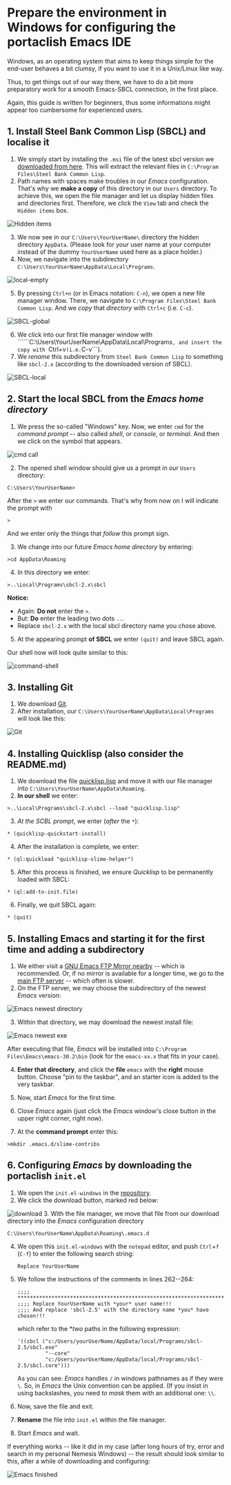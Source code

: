 # Prepare the environment in Windows for configuring the portaclish Emacs IDE

Windows, as an operating system that aims to keep things simple for the end-user
behaves a bit clumsy, if you want to use it in a Unix/Linux like way.

Thus, to get things out of our way there, we have to do a bit more preparatory
work for a smooth Emacs-SBCL connection, in the first place.

Again, this guide is written for beginners, thus some informations might appear
too cumbersome for experienced users.

## 1. Install Steel Bank Common Lisp (SBCL) and localise it

1. We simply start by installing the ```.msi``` file of the latest sbcl version we
   [downloaded from here](https://sourceforge.net/projects/sbcl/files/sbcl). 
   This will extract the relevant files in 
   ```C:\Program Files\Steel Bank Common Lisp```. 
2. Path names with spaces make troubles in our *Emacs* configuration.  That's why we
   **make a copy** of this directory in our ```Users``` directory.
   To achieve this, we open the file manager and let us display hidden files
   and directories first.  Therefore, we click the ```View``` tab and check the
   ```Hidden items``` box.
   
![Hidden items](view-hidden-items)
   
3. We now see in our ```C:\Users\YourUserName\``` directory the hidden directory
   ```AppData```.  (Please  look for *your* user name at your computer instead
   of the dummy ```YourUserName``` used here as a place holder.)
4. Now, we navigate into the subdirectory
   ```C:\Users\YourUserName\AppData\Local\Programs```. 
   
![local-empty](sbcl-local-programs-empty.png)
   
5. By pressing ```Ctrl+n``` (or in Emacs notation: ```C-n```), we open a new
   file manager window. There, we navigate to ```C:\Program Files\Steel Bank
   Common Lisp```. And we *copy* that *directory* with ```Ctrl+c```
   (i.e. ```C-c```).
   
![SBCL-global](sbcl-global.png)
   
6. We click into our first file manager window with
   ``````C:\Users\YourUserName\AppData\Local\Programs```, and insert the copy
   with ```Ctrl+v``` (i.e. ```C-v```).
7. We *rename* this subdirectory from ```Steel Bank Common Lisp``` to something like 
   ```sbcl-2.x``` (according to the downloaded version of SBCL).

![SBCL-local](sbcl-local-programs-sbcl.png)

## 2. Start the local SBCL from the *Emacs home directory*

1. We press the so-called "Windows" key. Now, we enter ```cmd``` for the
   *command prompt* -- also called *shell*, or *console*, or *terminal*.
   And then we click on the symbol that appears.
   
![cmd call](cmd.png)
   
2. The opened shell window should give us a prompt in *our* ```Users``` directory:

```
C:\Users\YourUserName>
```

After the ```>``` we enter our commands. That's why from now on I will indicate the
prompt with

```
>
```

And we enter only the things that *follow* this prompt sign.

3. We change into our future *Emacs home directory* by entering:

```
>cd AppData\Roaming
```

4. In this directory we enter:

```
>..\Local\Programs\sbcl-2.x\sbcl
```

**Notice:** 
* Again: **Do not** enter the ```>```.
* But: **Do** enter the leading two dots ```..```. 
* Replace ```sbcl-2.x``` with the local sbcl directory name you chose
  above.
  
5. At the appearing prompt **of SBCL** we enter ```(quit)``` and leave SBCL
   again.
   
Our shell now will look quite similar to this:

![command-shell](sbcl-in-cmd.ong)

## 3. Installing Git

1. We download [Git](https://git-scm.com/downloads/win).
2. After installation, our ```C:\Users\YourUserName\AppData\Local\Programs```
   will look like this:
   
![Git](sbcl-local-programs-sbcl-git.png)

## 4. Installing Quicklisp (also consider the README.md)

1. We download the file
   [quicklisp.lisp](https://beta.quicklisp.org/quicklisp.lisp) and move it with
   our file manager into ```C:\Users\YourUserName\AppData\Roaming```.
2. **In our shell** we enter:

```
>..\Local\Programs\sbcl-2.x\sbcl --load "quicklisp.lisp"
```

3. *At the SCBL prompt*, we enter (*after* the ```*```):

```
* (quicklisp-quickstart-install)
```

4. After the installation is complete, we enter:

```
* (ql:quickload "quicklisp-slime-helper")
```

5. After this process is finished, we ensure *Quicklisp* to be permanently
   loaded with SBCL:
   
```
* (ql:add-to-init.file)
```

6. Finally, we quit SBCL again:

```
* (quit)
```

## 5. Installing Emacs and starting it for the first time and adding a subdirectory

1. We either visit a [GNU Emacs FTP Mirror
   nearby](http://ftpmirror.gnu.org/emacs/windows) -- which is recommended. Or,
   if no mirror is available for a longer time, we go to the [main FTP
   server](http://ftp.gnu.org/gnu/emacs/windows/) -- which often is slower.
2. On the FTP server, we may choose the subdirectory of the newest *Emacs*
   version:
   
![Emacs newest directory](Emacs-newest-directory.png)

3. Within that directory, we may download the newest install file:

![Emacs newest exe](Emacs-newest-exe.png)

After executing that file, *Emacs* will be installed into 
```C:\Program Files\Emacs\emacs-30.2\bin``` (look for the ```emacs-xx.x``` that fits in
   your case). 
   
4. **Enter that directory**, and click the **file** ```emacs``` with the
   **right** mouse button.  Choose "pin to the taskbar", and an starter icon is added to
   the very taskbar.
   
5. Now, start *Emacs* for the first time.

6. Close *Emacs* again (just click the *Emacs* window's close button in the
   upper right corner, right now).
   
7. At the **command prompt** enter this:

```
>mkdir .emacs.d/slime-contribs
```
 
## 6. Configuring *Emacs* by downloading the portaclish ```init.el```

1. We open the ```init.el-windows``` in
   the 
   [repository](https://github.com/Lispl-Wicht/Portaclish/blob/main/init.el-windows).
2. We click the download button, marked red below:

![download](init_el-windows-download.png)
3. With the file manager, we move that file from our download directory into the
   *Emacs* configuration directory

```
C:\Users\YourUserName\AppData\Roaming\.emacs.d
```

4. We open this ```init.el-windows``` with the ```notepad``` editor, and push
   ```Ctrl```+```f``` (```C-f```) to enter the following search string:
   
   ```
   Replace YourUserName
   ```
   
5. We follow the instructions of the comments in lines 262--264:

   ```
   ;;;; ********************************************************************************
   ;;;; Replace YourUserName with *your* user name!!!
   ;;;; And replace 'sbcl-2.5' with the directory name *you* have chosen!!!
   ```
   
   which refer to the **two* paths in the following expression:
   
   ```
   '((sbcl ("c:/Users/yourUserName/AppData/local/Programs/sbcl-2.5/sbcl.exe"
            "--core"
            "c:/Users/yourUserName/AppData/local/Programs/sbcl-2.5/sbcl.core")))
   ```
   
   As you can see: *Emacs* handles ```/``` in windows pathnames as if they were
   ```\```.  So, in *Emacs* the Unix convention can be applied.  (If you insist
   in using backslashes, you need *to mask* them with an additional one: ```\\```.
6. Now, save the file and exit.
7. **Rename** the file into ```init.el``` within the file manager.
8. Start *Emacs* and wait.

If everything works -- like it did in my case (after long hours of try, error and
search  in my personal Nemesis Windows) --
the result should look similar to this, after a while of downloading and configuring:

![Emacs finished](Emacs-finished.png)
